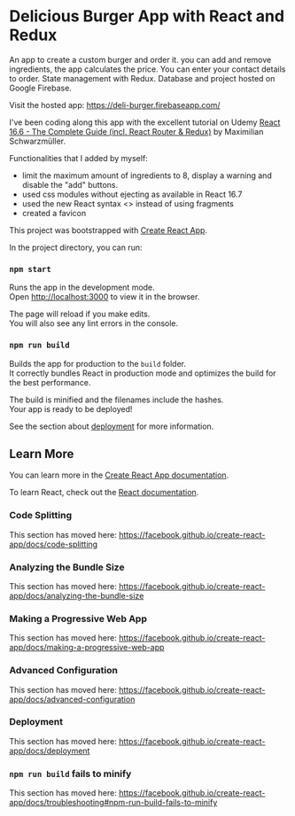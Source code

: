 # Delicious Burger App with React and Redux

An app to create a custom burger and order it.
you can add and remove ingredients, the app calculates the price.
You can enter your contact details to order.
State management with Redux. Database and project hosted on Google Firebase.

Visit the hosted app: https://deli-burger.firebaseapp.com/

I've been coding along this app with the excellent tutorial on Udemy [React 16.6 - The Complete Guide (incl. React Router & Redux)](https://www.udemy.com/react-the-complete-guide-incl-redux/) by Maximilian Schwarzmüller.

Functionalities that I added by myself:
- limit the maximum amount of ingredients to 8, display a warning and disable the "add" buttons.
- used css modules without ejecting as available in React 16.7
- used the new React syntax <> instead of using fragments
- created a favicon

This project was bootstrapped with [Create React App](https://github.com/facebook/create-react-app).

In the project directory, you can run:

### `npm start`

Runs the app in the development mode.<br>
Open [http://localhost:3000](http://localhost:3000) to view it in the browser.

The page will reload if you make edits.<br>
You will also see any lint errors in the console.


### `npm run build`

Builds the app for production to the `build` folder.<br>
It correctly bundles React in production mode and optimizes the build for the best performance.

The build is minified and the filenames include the hashes.<br>
Your app is ready to be deployed!

See the section about [deployment](https://facebook.github.io/create-react-app/docs/deployment) for more information.


## Learn More

You can learn more in the [Create React App documentation](https://facebook.github.io/create-react-app/docs/getting-started).

To learn React, check out the [React documentation](https://reactjs.org/).

### Code Splitting

This section has moved here: https://facebook.github.io/create-react-app/docs/code-splitting

### Analyzing the Bundle Size

This section has moved here: https://facebook.github.io/create-react-app/docs/analyzing-the-bundle-size

### Making a Progressive Web App

This section has moved here: https://facebook.github.io/create-react-app/docs/making-a-progressive-web-app

### Advanced Configuration

This section has moved here: https://facebook.github.io/create-react-app/docs/advanced-configuration

### Deployment

This section has moved here: https://facebook.github.io/create-react-app/docs/deployment

### `npm run build` fails to minify

This section has moved here: https://facebook.github.io/create-react-app/docs/troubleshooting#npm-run-build-fails-to-minify
